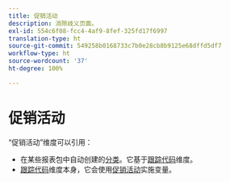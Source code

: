 ```yaml
---
title: 促销活动
description: 消除歧义页面。
exl-id: 554c6f08-fcc4-4af9-8fef-325fd17f6997
translation-type: ht
source-git-commit: 549258b0168733c7b0e28cb8b9125e68dffd5df7
workflow-type: ht
source-wordcount: '37'
ht-degree: 100%

---
```


# 促销活动

“促销活动”维度可以引用：

* 在某些报表包中自动创建的[分类](../classifications/c-classifications.md)。它基于[跟踪代码](tracking-code.md)维度。
* [跟踪代码](tracking-code.md)维度本身，它会使用[促销活动](/help/implement/vars/page-vars/campaign.md)实施变量。
